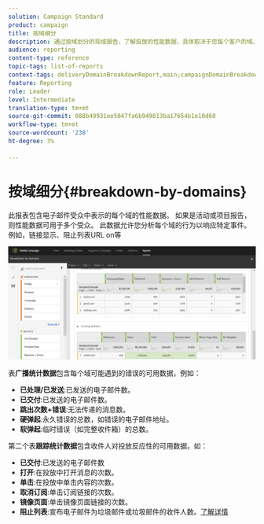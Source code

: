 ```yaml
---
solution: Campaign Standard
product: campaign
title: 按域细分
description: 通过按域划分的现成报告，了解投放的性能数据，具体取决于您每个客户的域。
audience: reporting
content-type: reference
topic-tags: list-of-reports
context-tags: deliveryDomainBreakdownReport,main;campaignDomainBreakdownReport,main;programDomainBreakdownReport,main
feature: Reporting
role: Leader
level: Intermediate
translation-type: tm+mt
source-git-commit: 088b49931ee5047fa6b949813ba17654b1e10d60
workflow-type: tm+mt
source-wordcount: '238'
ht-degree: 3%

---
```



# 按域细分{#breakdown-by-domains}

此报表包含电子邮件受众中表示的每个域的性能数据。 如果是活动或项目报告，则性能数据可用于多个受众。 此数据允许您分析每个域的行为以响应特定事件。 例如，链接显示、阻止列表URL on等

![](assets/delivery_reports_6.png)

表&#x200B;**广播统计数据**&#x200B;包含每个域可能遇到的错误的可用数据，例如：

* **已处理/已发送**:已发送的电子邮件数。
* **已交付**:已发送的电子邮件数。
* **跳出次数+错误**:无法传递的消息数。
* **硬弹起**:永久错误的总数，如错误的电子邮件地址。
* **软弹起**:临时错误（如完整收件箱）的总数。

第二个表&#x200B;**跟踪统计数据**&#x200B;包含收件人对投放反应性的可用数据，如：

* **已交付**:已发送的电子邮件数
* **打开**:在投放中打开消息的次数。
* **单击**:在投放中单击内容的次数。
* **取消订阅**:单击订阅链接的次数。
* **镜像页面**:单击镜像页面链接的次数。
* **阻止列表**:宣布电子邮件为垃圾邮件或垃圾邮件的收件人数。[了解详情](../../audiences/using/about-opt-in-and-opt-out-in-campaign.md)

